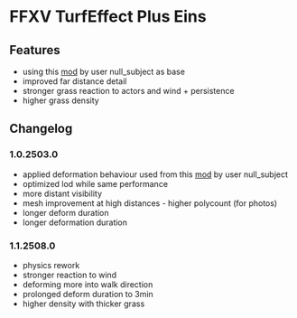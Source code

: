 # FFXV TurfEffect Plus Eins

## Features
- using this [mod](https://www.moddb.com/mods/more-responsive-turfeffects-grass/downloads/null-turfeffects-0-1-4) by user null_subject as base
- improved far distance detail
- stronger grass reaction to actors and wind + persistence
- higher grass density

## Changelog

### 1.0.2503.0
- applied deformation behaviour used from this [mod](https://www.moddb.com/mods/more-responsive-turfeffects-grass/downloads/null-turfeffects-0-1-4) by user null_subject
- optimized lod while same performance
- more distant visibility
- mesh improvement at high distances - higher polycount (for photos)
- longer deform duration
- longer deformation duration

### 1.1.2508.0
- physics rework
- stronger reaction to wind
- deforming more into walk direction
- prolonged deform duration to 3min
- higher density with thicker grass